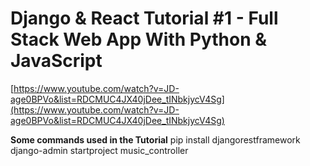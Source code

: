 # Django & React Tutorial #1 - Full Stack Web App With Python & JavaScript
  
[https://www.youtube.com/watch?v=JD-age0BPVo&list=RDCMUC4JX40jDee_tINbkjycV4Sg](https://www.youtube.com/watch?v=JD-age0BPVo&list=RDCMUC4JX40jDee_tINbkjycV4Sg)
  
**Some commands used in the Tutorial**
pip install djangorestframework
django-admin startproject music_controller
